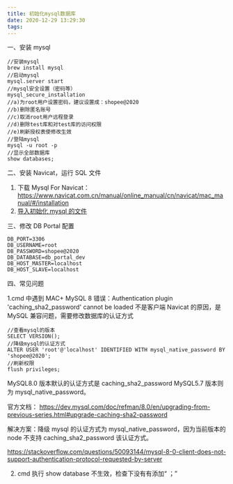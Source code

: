 ```yaml
---
title: 初始化mysql数据库
date: 2020-12-29 13:29:30
tags:
---
```


一、安装 mysql

```
//安装mysql
brew install mysql
//启动mysql
mysql.server start
//mysql安全设置（密码等）
mysql_secure_installation
//a)为root用户设置密码，建议设置成：shopee@2020
//b)删除匿名账号
//c)取消root用户远程登录
//d)删除test库和对test库的访问权限
//e)刷新授权表使修改生效
//登陆mysql
mysql -u root -p
//显示全部数据库
show databases;

```

二、安装 Navicat，运行 SQL 文件

1. 下载 Mysql For Navicat： https://www.navicat.com.cn/manual/online_manual/cn/navicat/mac_manual/#/installation
2. [导入初始化 mysql 的文件](./20201204/db_portal_1204.sql)

三、修改 DB Portal 配置

```
DB_PORT=3306
DB_USERNAME=root
DB_PASSWORD=shopee@2020
DB_DATABASE=db_portal_dev
DB_HOST_MASTER=localhost
DB_HOST_SLAVE=localhost

```

四、常见问题

1.cmd 中遇到 MAC+ MySQL 8 错误：Authentication plugin 'caching_sha2_password' cannot be loaded
不是客户端 Navicat 的原因，是 MySQL 兼容问题，需要修改数据库的认证方式

```
//查看mysql的版本
SELECT VERSION();
//降级mysql的认证方式
ALTER USER 'root'@'localhost' IDENTIFIED WITH mysql_native_password BY 'shopee@2020';
//刷新权限
flush privileges;
```

MySQL8.0 版本默认的认证方式是 caching_sha2_password
MySQL5.7 版本则为 mysql_native_password。

官方文档：
https://dev.mysql.com/doc/refman/8.0/en/upgrading-from-previous-series.html#upgrade-caching-sha2-password

解决方案：降级 mysql 的认证方式为 mysql_native_password，因为当前版本的 node 不支持 caching_sha2_password 该认证方式。

https://stackoverflow.com/questions/50093144/mysql-8-0-client-does-not-support-authentication-protocol-requested-by-server

2. cmd 执行 show database 不生效，检查下没有有添加“ ；”
